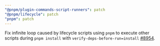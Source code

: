 ```yaml
---
"@pnpm/plugin-commands-script-runners": patch
"@pnpm/lifecycle": patch
"pnpm": patch
---
```


Fix infinite loop caused by lifecycle scripts using `pnpm` to execute other scripts during `pnpm install` with `verify-deps-before-run=install` [#8954](https://github.com/pnpm/pnpm/issues/8954).
